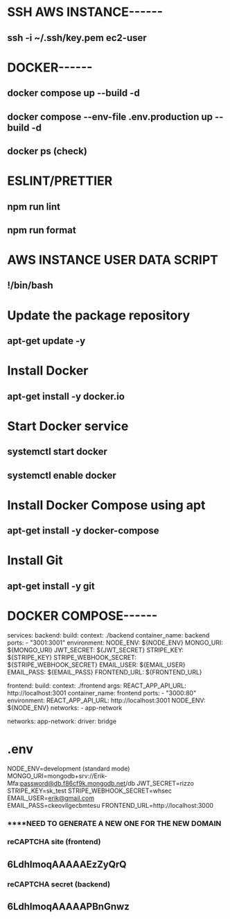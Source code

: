 # SSH AWS INSTANCE------
## ssh -i ~/.ssh/key.pem ec2-user

# DOCKER------
## docker compose up --build -d
## docker compose --env-file .env.production up --build -d
## docker ps (check)              

# ESLINT/PRETTIER
## npm run lint
## npm run format

# AWS INSTANCE USER DATA SCRIPT
## !/bin/bash

# Update the package repository
## apt-get update -y

# Install Docker
## apt-get install -y docker.io

# Start Docker service
## systemctl start docker
## systemctl enable docker

# Install Docker Compose using apt
## apt-get install -y docker-compose

# Install Git 
## apt-get install -y git

# DOCKER COMPOSE------
services:
  backend:
    build:
      context: ./backend
    container_name: backend
    ports:
      - "3001:3001"
    environment:
      NODE_ENV: ${NODE_ENV} 
      MONGO_URI: ${MONGO_URI}
      JWT_SECRET: ${JWT_SECRET}
      STRIPE_KEY: ${STRIPE_KEY}
      STRIPE_WEBHOOK_SECRET: ${STRIPE_WEBHOOK_SECRET}
      EMAIL_USER: ${EMAIL_USER}
      EMAIL_PASS: ${EMAIL_PASS}
      FRONTEND_URL: ${FRONTEND_URL}

  frontend:
    build:
      context: ./frontend
      args:
        REACT_APP_API_URL: http://localhost:3001
    container_name: frontend
    ports:
      - "3000:80"
    environment:
        REACT_APP_API_URL: http://localhost:3001
        NODE_ENV: ${NODE_ENV}
    networks:
      - app-network

networks:
  app-network:
    driver: bridge


# .env
NODE_ENV=development (standard mode)
MONGO_URI=mongodb+srv://Erik-Mfa:password@db.f86cf9k.mongodb.net/db
JWT_SECRET=rizzo
STRIPE_KEY=sk_test
STRIPE_WEBHOOK_SECRET=whsec
EMAIL_USER=erik@gmail.com   
EMAIL_PASS=ckeovllgecbmtesu
FRONTEND_URL=http://localhost:3000

### ****NEED TO GENERATE A NEW ONE FOR THE NEW DOMAIN
### reCAPTCHA site (frontend)
## 6LdhImoqAAAAAEzZyQrQ
### reCAPTCHA secret (backend)
## 6LdhImoqAAAAAPBnGnwz
